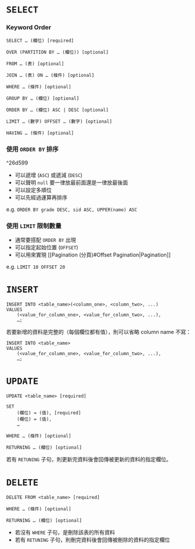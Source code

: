 # `SELECT`

### Keyword Order

```PostgreSQL
SELECT … (欄位) [required]

OVER (PARTITION BY … (欄位)) [optional]

FROM … (表) [optional]

JOIN … (表) ON … (條件) [optional]

WHERE … (條件) [optional]

GROUP BY … (欄位) [optional]

ORDER BY … (欄位) ASC | DESC [optional]

LIMIT … (數字) OFFSET … (數字) [optional]

HAVING … (條件) [optional]
```

### 使用 `ORDER BY` 排序

^26d599

- 可以遞增 (`ASC`) 或遞減 (`DESC`)
- 可以聲明 `null` 要一律放最前面還是一律放最後面
- 可以設定多順位
- 可以先經過運算再排序

e.g. `ORDER BY grade DESC, sid ASC, UPPER(name) ASC`

### 使用 `LIMIT` 限制數量

- 通常要搭配 `ORDER BY` 出現
- 可以指定起始位置 (`OFFSET`)
- 可以用來實現 [[Pagination (分頁)#Offset Pagination|Pagination]]

e.g. `LIMIT 10 OFFSET 20`

# `INSERT`

```PostgreSQL
INSERT INTO <table_name>(<column_one>, <column_two>, ...)
VALUES
    (<value_for_column_one>, <value_for_column_two>, ...),
    …;
```

若要新增的資料是完整的（每個欄位都有值），則可以省略 column name 不寫：

```PostgreSQL
INSERT INTO <table_name>
VALUES
    (<value_for_column_one>, <value_for_column_two>, ...),
    …;
```

# `UPDATE`

```PostgreSQL
UPDATE <table_name> [required]

SET
    (欄位) = (值), [required]
    (欄位) = (值),
    …

WHERE … (條件) [optional]

RETURNING … (欄位) [optional]
```

若有 `RETUNING` 子句，則更新完資料後會回傳被更新的資料的指定欄位。

# `DELETE`

```PostgreSQL
DELETE FROM <table_name> [required]

WHERE … (條件) [optional]

RETURNING … (欄位) [optional]
```

- 若沒有 `WHERE` 子句，是刪除該表的所有資料
- 若有 `RETUNING` 子句，則刪完資料後會回傳被刪除的資料的指定欄位
